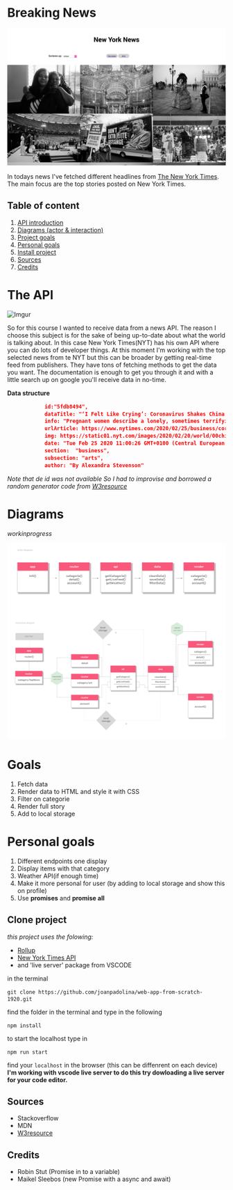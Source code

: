 # Breaking News

![sketch](https://github.com/joanpadolina/web-app-from-scratch-1920/blob/master/readme-assets/Screenshot%202020-02-25%20at%2012.54.19.png)

In todays news I've fetched different headlines from [The New York Times](https://developer.nytimes.com/). 
The main focus are the top stories posted on New York Times.

## Table of content
1. [API introduction](#the-api)
1. [Diagrams (actor & interaction)](#diagrams)
1. [Project goals](#goals)
1. [Personal goals](#personal-goals)
1. [Install project](#clone-project)
1. [Sources](#sources)
1. [Credits](#credits)

# The API
![Imgur](https://i.imgur.com/w2TnLuk.png)

So for this course I wanted to receive data from a news API. The reason I choose this subject is for the sake of being up-to-date about what the world is talking about. In this case  New York Times(NYT) has his own API where you can do lots of developer things. At this moment I'm working with the top selected news from te NYT but this can be broader by getting real-time feed from publishers. They have tons of fetching methods to get the data you want. 
The documentation is enough to get you through it and with a little search up on google you'll receive data in no-time.

**Data structure**
```json
            id:"5fdb8494",
            dataTitle: "‘I Felt Like Crying’: Coronavirus Shakes China’s Expecting Mothers",
            info: "Pregnant women describe a lonely, sometimes terrifying experience navigating..",
            urlArticle: https://www.nytimes.com/2020/02/25/business/coronavirus-china-pregnant.html",
            img: https://static01.nyt.com/images/2020/02/20/world/00china-mothers-1/merli..",
            date: "Tue Feb 25 2020 11:00:26 GMT+0100 (Central European Standard Time)",
            section:  "business",
            subsection: "arts",
            author: "By Alexandra Stevenson"
```

*Note that de id was not available
So I had to improvise and borrowed a random generator code from [W3resource](https://www.w3resource.com/javascript-exercises/javascript-math-exercise-23.php)*


# Diagrams

*workinprogress*

![actordia](https://github.com/joanpadolina/web-app-from-scratch-1920/blob/master/readme-assets/actordiagram.png)
![interactiondia](https://github.com/joanpadolina/web-app-from-scratch-1920/blob/master/readme-assets/interaction-diagram.png)


# Goals

1. Fetch data
1. Render data to HTML and style it with CSS
1. Filter on categorie
1. Render full story 
1. Add to local storage

# Personal goals

1. Different endpoints one display
1. Display items with that category
1. Weather API(if enough time)
1. Make it more personal for user (by adding to local storage and show this on profile)
1. Use **promises** and **promise all**


## Clone project
*this project uses the folowing:*
* [Rollup](www.rollupjs.com)
* [New York Times API](https://developer.nytimes.com/)
* and 'live server' package from VSCODE 

in the terminal
```
git clone https://github.com/joanpadolina/web-app-from-scratch-1920.git
``` 
find the folder in the terminal and type in the following
```
npm install 
```
to start the localhost type in
```
npm run start
```
find your `localhost` in the browser (this can be diffenrent on each device)
**I'm working with vscode live server to do this try dowloading a live server for your code editor.**

## Sources
* Stackoverflow
* MDN
* [W3resource](https://www.w3resource.com/javascript-exercises/javascript-math-exercise-23.php)


## Credits
* Robin Stut (Promise in to a variable)
* Maikel Sleebos (new Promise with a async and await)



<!--

In this course you will learn to build a web application without frameworks or unnecessary libraries, but with vanilla HTML, CSS & JavaScript as much as possible. The end result is a modular, single page web app (SPA). Data will be retrieved from an external API of your choice, manipulated and finally shown in the UI of the App. You will learn different ways to structure code and develope your own coding style. With the gained knowledge you will be able to build interactive prototypes, based on real data. Also you will gain a better understanding of the how API's, frameworks and libraries work.



* _You can add structure to your code by applying patterns. You can defend the choice for the chosen patterns_
* _You can retrieve data, manipulate it and dynamically convert it to html elements using templating_
* _You understand how you can work with an external API using asynchronous code_
* _You understand how you can manage state in your application and you inform the user of state where necessary_

[Rubric](https://docs.google.com/spreadsheets/d/e/2PACX-1vTjZGWGPC_RMvTMry8YW5XOM79GEIdgS7I5JlOe6OeeOUdmv7ok1s9jQhzojNE4AsyzgL-jJCbRj1LN/pubhtml?gid=0&single=true)

## Program

### Week 1 - Hello API 🐒

Goal: Retrieve data from an API and render it in an overview page.

[Excercises](https://github.com/cmda-minor-web/web-app-from-scratch-1920/blob/master/course/week-1.md)

[Slides](https://drive.google.com/open?id=1Rjl9xqXoKniQSRJPdkU1O5YwWC33SJK8KiV0a-H_xZU)

### Week 2 - Design and Refactor 🛠

Goal: Design the web app. Add routes and states. Rendering detail page.

[Excercises](https://github.com/cmda-minor-web/web-app-from-scratch-1920/blob/master/course/week-2.md)

[Slides](https://drive.google.com/open?id=1IqQeu1m0dQiSC_KCvrn8eencAgtYe7X6qT-gm0n9Bmc)

### Week 3 - Wrapping up 🎁

Goal:
Manipulate data. Split code into modules. Reflect on end result

[Excercises](https://github.com/cmda-minor-web/web-app-from-scratch-1920/blob/master/course/week-3.md)

[Slides](https://drive.google.com/open?id=1BSzGYNLMgtHD4HRnK7f0DgyTv4Pg3xsQwD_eYNo7v0Y)

-->
<!-- Add a link to your live demo in Github Pages 🌐-->

<!-- ☝️ replace this description with a description of your own work -->

<!-- replace the code in the /docs folder with your own, so you can showcase your work with GitHub Pages 🌍 -->

<!-- Add a nice poster image here at the end of the week, showing off your shiny frontend 📸 -->

<!-- Maybe a table of contents here? 📚 -->

<!-- How about a section that describes how to install this project? 🤓 -->

<!-- ...but how does one use this project? What are its features 🤔 -->

<!-- What external data source is featured in your project and what are its properties 🌠 -->

<!-- Maybe a checklist of done stuff and stuff still on your wishlist? ✅ -->

<!-- How about a license here? 📜 (or is it a licence?) 🤷 -->

